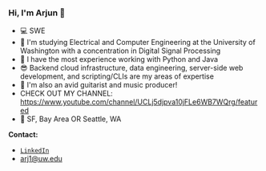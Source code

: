 ### Hi, I'm Arjun 👋

- 💻 SWE
- 🧠 I'm studying Electrical and Computer Engineering at the University of Washington with a concentration in Digital Signal Processing
- 💬 I have the most experience working with Python and Java
- 😎 Backend cloud infrastructure, data engineering, server-side web development, and scripting/CLIs are my areas of expertise
- 🎸 I'm also an avid guitarist and music producer!
- CHECK OUT MY CHANNEL: https://www.youtube.com/channel/UCLj5djpva10jFLe6WB7WQrg/featured
- 📍 SF, Bay Area OR Seattle, WA

**Contact:**
- [`LinkedIn`](https://www.linkedin.com/in/arjun-srivastava042701/)
- arj1@uw.edu
